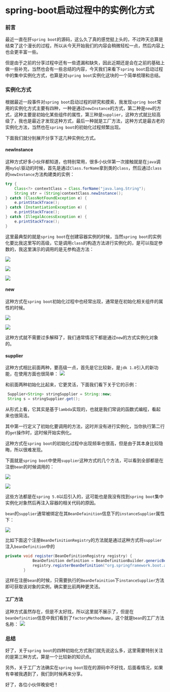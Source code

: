 # spring-boot启动过程中的实例化方式

### 前言

最近一直在肝`spring boot`的源码，这么久了真的感觉挺上头的，不过昨天总算是结束了这个漫长的过程，所以从今天开始我们的内容会稍微轻松一点，然后内容上也会更丰富一些。

但是由于之前的分享过程中还有一些遗漏和缺失，因此近期还是会在之前的基础上做一些补充，当然也会有一些总结的内容，今天我们来看下`spring boot`启动过程中的集中实例化方式，也算是对`spring boot`实例化这块的一个简单梳理和总结。

### 实例化方式

根据最近一段事件对`spring boot`启动过程的研究和摸索，我发现`spring boot`常用的实例化方式主要有四种，一种是通过`newInstance`的方式，第二种是`new`的方式，这种主要是初始化某些组件的属性，第三种是`supplier`，这种方式就比较高级了，我也是最近才发现这种方式，最后一种就是工厂方法，这种方式是最古老的实例化方法，当然也在`spring boot`的初始化过程频繁出现。

下面我们就分别展开分享下这几种实例化方式。

#### newInstance

这种方式好多小伙伴都知道，也特别常用，很多小伙伴第一次接触就是在`java`调用`mySql`驱动的时候，首先是通过`Class.forName`拿到类的`class`，然后通过`class`的`newInstance`方法构建类的实例：

```java
try {
    Class<?> contextClass = Class.forName("java.lang.String");
    String str = (String)contextClass.newInstance();
} catch (ClassNotFoundException e) {
    e.printStackTrace();
} catch (InstantiationException e) {
    e.printStackTrace();
} catch (IllegalAccessException e) {
    e.printStackTrace();
}
```

这里最典型的就是`spring boot`在创建容器实例的时候，当然`spring boot`的实例化要比我这里写的高级，它是调用`class`的构造方法进行实例化的，是可以指定参数的，我这里演示的调用的是无参构造方法：

![](
https://syske-pic-bed.oss-cn-hangzhou.aliyuncs.com/imgs/20210914221328.png)

![](
https://syske-pic-bed.oss-cn-hangzhou.aliyuncs.com/imgs/20210914221417.png)

![](
https://syske-pic-bed.oss-cn-hangzhou.aliyuncs.com/imgs/20210914221254.png)



#### new

这种方式在`spring boot`初始化过程中也经常出现，通常是在初始化相关组件的属性的时候。

![](
https://syske-pic-bed.oss-cn-hangzhou.aliyuncs.com/imgs/20210914221804.png)

![](
https://syske-pic-bed.oss-cn-hangzhou.aliyuncs.com/imgs/20210914221620.png)

这种方式就不需要过多解释了，我们通常情况下都是通过`new`的方式实例化对象的。



#### supplier

这种方式相比前面两种，要高级一点，首先是它比较新，是`jdk 1.8`引入的新功能，在使用方面也很简单：
![](
https://syske-pic-bed.oss-cn-hangzhou.aliyuncs.com/imgs/20210914223046.png)

和前面两种初始化比起来，它更灵活，下面我们看下关于它的示例：

```java
 Supplier<String> stringSupplier = String::new;
 String s = stringSupplier.get();
```

从形式上看，它其实是基于`lambda`实现的，也就是我们常说的函数式编程，看起来也很简洁。

其中第一行定义了初始化要调用的方法，这时并没有进行实例化，当你执行第二行的`get`操作时，这时候开始实例化。

这种方式在`spring boot`的初始化过程中出现频率也很高，但是由于其本身比较隐晦，所以很难发现。

下面就是`spring boot`中使用`supplier`这种方式的几个方法，可以看到全部都是在注册`bean`的时候调用的：

![](
https://syske-pic-bed.oss-cn-hangzhou.aliyuncs.com/imgs/20210914222914.png)

![](
https://syske-pic-bed.oss-cn-hangzhou.aliyuncs.com/imgs/images/20210914133038.png)

这些方法都是在`spring 5.0`以后引入的，这可能也是我没有找到`spring boot`集中实例化对象然后再注入容器的相关代码的原因。

`bean`的`supplier`通常被绑定在其`BeanDefainition`信息下的`instanceSupplier`属性下：

![](
https://syske-pic-bed.oss-cn-hangzhou.aliyuncs.com/imgs/20210914224352.png)

比如下面这个注册`BeanDefinitionRegistry`的方法就是通过这种方式将`supplier`注入`beanDefinition`中的

```java
private void register(BeanDefinitionRegistry registry) {
            BeanDefinition definition = BeanDefinitionBuilder.genericBeanDefinition(SharedMetadataReaderFactoryContextInitializer.SharedMetadataReaderFactoryBean.class, SharedMetadataReaderFactoryContextInitializer.SharedMetadataReaderFactoryBean::new).getBeanDefinition();
            registry.registerBeanDefinition("org.springframework.boot.autoconfigure.internalCachingMetadataReaderFactory", definition);
        }
```

这样在注册`bean`的时候，只需要执行的`BeanDefainition`下`instanceSupplier`方法即可获取该对象的实例，确实要比前两种更灵活。

#### 工厂方法

这种方式虽然存在，但是不太好找，所以这里就不展示了，但是在`beanDefinition`信息中我们看到了`factoryMethodName`，这个就是`bean`的工厂方法名称：
![](
https://syske-pic-bed.oss-cn-hangzhou.aliyuncs.com/imgs/20210914230344.png)

### 总结

好了，关于`spring boot`的四种初始化方式我们就先说这么多，这里需要特别关注的是第三种方式，算是一个比较新的知识点。

另外，关于工厂方法确实在`spring boot`现在的源码中不好找，后面看情况，如果有幸被我遇到了，我们到时候再来分享。

好了，各位小伙伴晚安吧！
